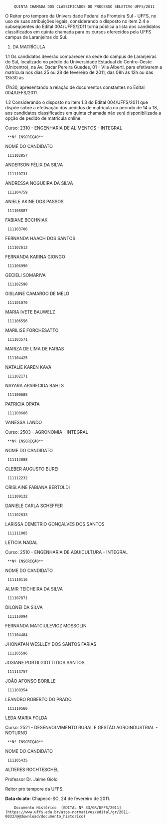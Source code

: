        QUINTA CHAMADA DOS CLASSIFICADOS DO PROCESSO SELETIVO UFFS/2011  

O Reitor pro tempore da Universidade Federal da Fronteira Sul - UFFS, no uso de suas atribuições legais, considerando o disposto no item 2.4 e subseqüentes do Edital 004/UFFS/2011 torna pública a lista dos candidatos classificados em quinta chamada para os cursos oferecidos pela UFFS campus de Laranjeiras do Sul.

 1. DA MATRÍCULA

 1.1 Os candidatos deverão comparecer na sede do campus de Laranjeiras do Sul, localizado no prédio da Universidade Estadual do Centro-Oeste (Unicentro), na Av. Oscar Pereira Guedes, 01 - Vila Alberti, para efetivarem a matrícula nos dias 25 ou 28 de fevereiro de 2011, das 08h às 12h ou das 13h30 às

 17h30, apresentando a relação de documentos constantes no Edital 004/UFFS/2011.

 1.2 Considerando o disposto no item 1.3 do Edital 004/UFFS/2011 que dispõe sobre a efetivação dos pedidos de matrícula no período de 14 a 18, aos candidatos classificados em quinta chamada não será disponibilizada a opção de pedido de matrícula online.

  

 Curso: 2310 - ENGENHARIA DE ALIMENTOS - INTEGRAL

     **Nº INSCRIÇÃO**

   NOME DO CANDIDATO

     111102857

   ANDERSON FÉLIX DA SILVA

     111110731

   ANDRESSA NOGUEIRA DA SILVA

     111104759

   ANIELE AKINE DOS PASSOS

     111108887

   FABIANE BOCHNIAK

     111103706

   FERNANDA HAACH DOS SANTOS

     111102612

   FERNANDA KARINA GIONGO

     111106990

   GECIELI SOMARIVA

     111102590

   GISLAINE CAMARGO DE MELO

     111101070

   MARIA IVETE BAUWELZ

     111106556

   MARILISE FORCHESATTO

     111103571

   MARIZA DE LIMA DE FARIAS

     111104425

   NATALIE KAREN KAVA

     111102171

   NAYARA APARECIDA BAHLS

     111100685

   PATRICIA OPATA

     111100686

   VANESSA LANDO

      

 Curso: 2503 - AGRONOMIA - INTEGRAL

     **Nº INSCRIÇÃO**

   NOME DO CANDIDATO

     111113888

   CLEBER AUGUSTO BUREI

     111112232

   CRISLAINE FABIANA BERTOLDI

     111109132

   DANIELE CARLA SCHEFFER

     111102833

   LARISSA DEMETRIO GONÇALVES DOS SANTOS

     111111005

   LETICIA NADAL

      

 Curso: 2510 - ENGENHARIA DE AQUICULTURA - INTEGRAL

     **Nº INSCRIÇÃO**

   NOME DO CANDIDATO

     111110116

   ALMIR TEICHEIRA DA SILVA

     111107871

   DILONEI DA SILVA

     111110094

   FERNANDA MATCIULEVICZ MOSSOLIN

     111104484

   JHONATAN WESLLEY DOS SANTOS FARIAS

     111105596

   JOSIANE PORTILGIOTTI DOS SANTOS

     111113757

   JOÃO AFONSO BORILLE

     111108354

   LEANDRO ROBERTO DO PRADO

     111110566

   LEDA MARIA FOLDA

      

 Curso: 2521 - DESENVOLVIMENTO RURAL E GESTÃO AGROINDUSTRIAL - NOTURNO

     **Nº INSCRIÇÃO**

   NOME DO CANDIDATO

     111105435

   ALTIERES ROCHTESCHEL

      

 Professor Dr. Jaime Giolo

 Reitor pro tempore da UFFS.

  

   **Data do ato:** Chapecó-SC, 24 de fevereiro de 2011.   
 

        Documento Histórico  [EDITAL Nº 33/GR/UFFS/2011](https://www.uffs.edu.br/atos-normativos/edital/gr/2011-0033/@@download/documento_historico)     
      